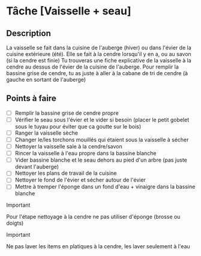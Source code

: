 # Tâche [Vaisselle + seau]

## Description
La vaisselle se fait dans la cuisine de l'auberge (hiver) ou dans l'évier de la cuisine extérieure (été). 
Elle se fait à la cendre lorsqu'il y en a, ou au savon (si la cendre est finie)
Tu trouveras une fiche explicative de la vaisselle à la cendre au dessus de l'évier de la cuisine de l'auberge. 
Pour remplir la bassine grise de cendre, tu as juste à aller à la cabane de tri de cendre (à gauche en sortant de l'auberge)

## Points à faire

- [ ] Remplir la bassine grise de cendre propre 
- [ ] Vérifier le seau sous l'évier et le vider si besoin (placer le petit gobelet sous le tuyau pour éviter que ca goutte sur le bois)
- [ ] Ranger la vaisselle sèche
- [ ] Changer le/les torchons mouillés qui étaient sous la vaisselle à sécher
- [ ] Nettoyer la vaisselle sale à la cendre/savon 
- [ ] Rincer la vaisselle à l'eau propre dans la bassine blanche 
- [ ] Vider bassine blanche et le seau dehors au pied d'un arbre (pas juste devant l'auberge)
- [ ] Nettoyer les plans de travail de la cuisine
- [ ] Nettoyer le fond de l'évier et sécher autour de l'évier 
- [ ] Mettre à tremper l'éponge dans un fond d'eau + vinaigre dans la bassine blanche

> [!IMPORTANT]  
> Pour l'étape nettoyage à la cendre ne pas utiliser d'éponge (brosse ou doigts)

>[!IMPORTANT]
> Ne pas laver les items en platiques à la cendre, les laver seulement à l'eau                                  
